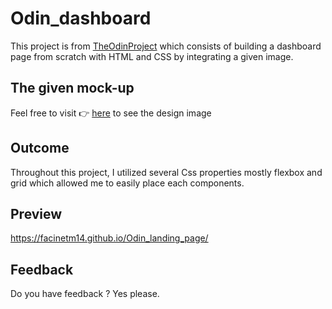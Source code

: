 # Odin_dashboard
This project is from <a href="https://www.theodinproject.com/">TheOdinProject</a> which consists of building a dashboard page from scratch with HTML and CSS by integrating a given image.
## The given mock-up
Feel free to visit 👉 <a href="https://cdn.statically.io/gh/TheOdinProject/curriculum/43cc6ab69fdfbef40d431a65677d2144668930ac/intermediate_html_css/grid/project_admin_dashboard/imgs/dashboard-project.png">here<a/> to see the design image
## Outcome
Throughout this project, I utilized several Css properties mostly flexbox and grid which allowed me to easily place each components. 
## Preview
<a>https://facinetm14.github.io/Odin_landing_page/<a/>
## Feedback 
Do you have feedback ? Yes please.

